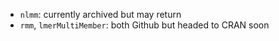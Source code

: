 - `nlmm`: currently archived but may return
- `rmm`, `lmerMultiMember`: both Github but headed to CRAN soon
